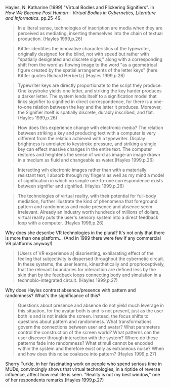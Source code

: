 Hayles, N. Katharine (1999) "Virtual Bodies and Flickering Signifiers". In *How We Became Post Human - Virtual Bodies in Cybernetics, Literature and Informatics*. pp.25-49.

>In a literal sense, technologies of inscription are media when they are perceived as mediating, inserting themselves into the chain of textual production. (Hayles 1999,p.26)

>Kittler identifies the innovative characteristics of the typewriter, originally designed for the blind, not with speed but rather with "spatially designated and discrete signs," along with a corresponding shift from the word as flowing image to the word "as a geometrical figure created by the spatial arrangements of the letter keys" (here Kittler quotes Richard Herbertz).(Hayles 1999,p.26)

>Typewriter keys are directly proportionate to the script they produce. One keystroke yields one letter, and striking the key harder produces a darker letter. The system lends itself to a signification model that links signifier to signified in direct correspondence, for there is a one-to-one relation between the key and the letter it produces. Moreover, the Signifier itself is spatially discrete, durably inscribed, and flat. (Hayles 1999,p.26)

>How does this experience change with electronic media? The relation between striking a key and producing text with a computer is very different from the relation achieved with a typewriter. Display brightness is unrelated to keystroke pressure, and striking a single key can effect massive changes in the entire text. The computer restores and heightens the sense of word as image-an image drawn in a medium as fluid and changeable as water.(Hayles 1999,p.26)

>Interacting wih electronic images rather than with a materially resistant text, I absorb through my fingers as well as my mind a model of signification in which no simple one-to-one correspondence exists between signifier and signified. (Hayles 1999,p.26)
 
>The technologies of virtual reality, with their potential for full-body mediation, further illustrate the kind of phenomena that foreground pattern and randomness and make presence and absence seem irrelevant. Already an industry worth hundreds of millions of dollars, virtual reality puts the user's sensory system into a direct feedback loop with a computer. (Hayles 1999,p.26)

Why does she describe VR technologies in the plural? It's not only that there is more than one platform... (And in 1999 there were few if any commercial VR platforms anyway!)

>[Users of VR experience a] disorienting, exhilarating effect of the feeling that subjectivity is dispersed throughout the cybernetic circuit. In these systems, the user learns, kinesthetically and proprioceptively, that the relevant boundaries for interaction are defined less by the skin than by the feedback loops connecting body and simulation in a technobio-integrated circuit. (Hayles 1999,p.27)

Why does Hayles contrast absence/presence with pattern and randomness? What's the significance of this?

>Questions about presence and absence do not yield much leverage in this situation, for the avatar both is and is not present, just as the user both is and is not inside the screen. Instead, the focus shifts to questions about pattern and randomness. What transformations govern the connections between user and avatar? What parameters control the construction of the screen world? What patterns can the user discover through interaction with the system? Where do these patterns fade into randomness? What stimuli cannot be encoded within the system and therefore exist only as extraneous noise? When and how does this noise coalesce into pattern? (Hayles 1999,p.27)

Sherry Turkle, in her fascinating work on people who spend serious time in MUDs, convincingly shows that virtual technologies, in a riptide of reverse influence, affect how real life is seen. "Reality is not my best window," one of her respondents remarks.(Hayles 1999,p.27)


